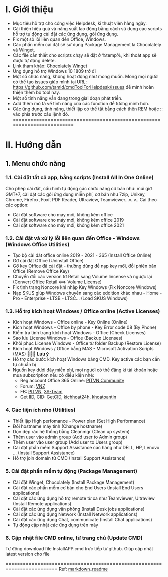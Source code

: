 # I. Giới thiệu

- Mục tiêu hỗ trợ cho công việc Helpdesk, kĩ thuật viên hàng ngày.
- Cải thiện hiệu quả và năng suất lao động bằng cách sử dụng các scripts hỗ trợ tự động cài đặt các ứng dụng, gói ứng dụng.
- Fix một số lỗi liên quan đến Office, Windows.
- Các phần mềm cài đặt sẽ sử dụng Package Management là Chocolately và Winget.
- Các file cần thiết cho scripts chạy sẽ đặt ở %temp%, khi thoát app sẽ được tự động delete.
- Link tham khảo:
[Chocolately](https://github.com/chocolatey/choco)
[Winget](https://github.com/microsoft/winget-cli)
- Ứng dụng hỗ trợ Windows 10 1809 trở đi
- Một số chức năng, không hoạt động như mong muốn. Mong mọi người có thể tạo issues giúp mình tại URL:
<https://github.com/tamld/cmdToolForHelpdesk/issues>
để mình hoàn thiện thêm bộ tool này.
- Một số tính năng vẫn đang trong giai đoạn phát triển.
- Add thêm mô tả về tính năng của các function để tường minh hơn.
- Các ứng dụng, tính năng, thiết lập có thể tắt bằng cách thên REM hoặc :: vào phía trước câu lệnh đó.
========================================================================

# II. Hướng dẫn

## 1. Menu chức năng

### **1.1. Cài đặt tất cả app, bằng scripts (Install All In One Online)**

Cho phép cài đặt, cấu hình tự động các chức năng cơ bản như: múi giờ GMT+7, cài đặt các gói ứng dụng miễn phí, cơ bản như 7zip, Unikey, Chrome, Firefox, Foxit PDF Reader, Ultraview, Teamviewer...v..v..
Cài theo các option:

- Cài đặt software cho máy mới, không kèm office
- Cài đặt software cho máy mới, không kèm office 2019
- Cài đặt software cho máy mới, không kèm office 2021

### **1.2. Cài đặt và xử lý lỗi liên quan đến Office - Windows (Windows Office Utilities)**

- Tạo bộ cài đăt office online 2019 - 2021 - 365 (Install Office Online)
- Gỡ cài đặt Office (Uninstall Office)
- Gỡ key Office đã cài đặt - thường dùng để nạp key mới, đổi phiên bản Office (Remove Office Key)
- Chuyển đổi các version từ Retail sang Volume lincense và ngược lại (Convert Office Retail <==> Volume License)
- Fix tình trạng Noncore khi nhập Key Windows (Fix Noncore Windows)
- Nạp SKUS giúp Windows chuyển sang các eddition khác nhau - Home - Pro - Enterprise - LTSB - LTSC... (Load SKUS Windows)
  
### **1.3. Hỗ trợ kích hoạt Windows / Office online (Active Licenses)**

- Kích hoạt Windows - Office online - Key Online (Online)
- Kích hoạt Windows - Office by phone - Key Error code 08 (By Phone)
- Kiểm tra tình trạng kích hoạt Windows - Office (Check Licenses)
- Sao lưu License Windows - Office (Backup Licenses)
- Khôi phục License Windows - Office từ folder Backup (Restore License)
- Kích hoạt Windows / Office bằng MAS - Microsoft Activation Scripts (MAS)
:large_blue_diamond::large_blue_diamond::large_blue_diamond:
**Lưu ý**
- Hỗ trợ các bước kích hoạt Windows băng CMD. Key active các bạn cần tự chuẩn bị
- Nguồn key dưới đây miễn phí, mọi người có thể đăng kí tài khoản hoặc mua subscription nếu có điều kiện nhé:
  - Reg account Office 365 Online: [PITVN Community](https://pitvncommunity.com/)
  - Forum: [VNZ](https://vn-z.vn/threads/tong-hop-key-windows-va-office.10945/)
  - FB: [PITVN](https://www.facebook.com/groups/pitvn2023), [3S-Team](https://www.facebook.com/ad.3s.team)
  - Get IID, CID: [GetCID](https://getcid.info/), [kichhoat24h](https://kichhoat24h.com/), [khoatoantin](https://khoatoantin.com/pidms)

### **4. Các tiện ích nhỏ (Utilities)**

- Thiết lập High perfomance - Power plan (Set High Performance)
- Đổi hostname máy tính (Change hostname)
- Dọn dẹp rác hệ thống bằng Cleanmgr (Clean up system)
- Thêm user vào admin group (Add user to Admin group)
- Thêm user vào user group (Add user to Users group)
- Cài đặt phần mềm Support Assistance các hãng như DELL, HP, Lenovo ... (Install Support Assistance)
- Hỗ trợ join domain từ CMD (Install Support Assistance)

### **5. Cài đặt phần mềm tự động (Package Management)**

- Cài đặt Winget, Chocolately (Install Package Management)
- Cài đặt các phần mềm cơ bản cho End Users (Install End Users applications)
- Cài đặt các ứng dụng hỗ trợ remote từ xa như Teamviewer, Ultraview (Install Remote applications)
- Cài đặt các ứng dụng văn phòng (Install Desk jobs applications)
- Cài đặt các ứng dụng Network (Install Network applications)
- Cài đặt các ứng dụng Chat, communicate (Install Chat applications)
- Tự động cập nhật các ứng dụng trên máy
  
### **6. Cập nhật file CMD online, từ trang chủ (Update CMD)**
Tự động download file InstallAPP.cmd trực tiếp từ github. Giúp cập nhật latest version cho file

========================================================================
Ref:
[markdown_readme](https://github.com/fefong/markdown_readme)
